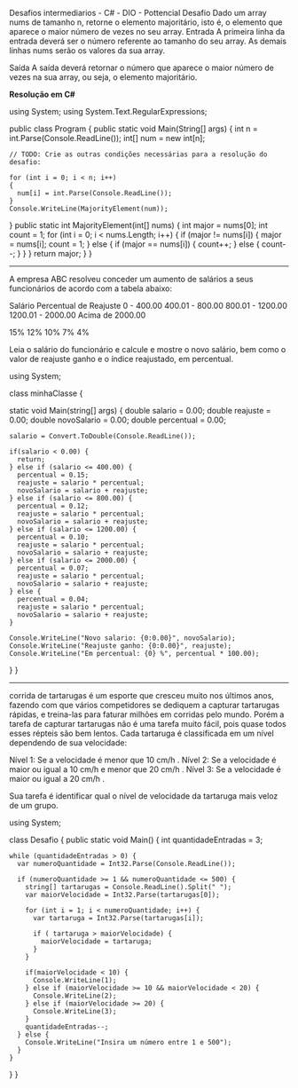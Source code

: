 Desafios intermediarios - C# - DIO - Pottencial
Desafio
Dado um array nums de tamanho n, retorne o elemento majoritário, isto é, o elemento que aparece o maior número de vezes no seu array.
Entrada
A primeira linha da entrada deverá ser o número referente ao tamanho do seu array. As demais linhas nums serão os valores da sua array.

Saída
A saída deverá retornar o número que aparece o maior número de vezes na sua array, ou seja, o elemento majoritário.


**Resolução em C#**

using System;
using System.Text.RegularExpressions;

public class Program
{
  public static void Main(String[] args)
  {
    int n = int.Parse(Console.ReadLine());
    int[] num = new int[n];

    // TODO: Crie as outras condições necessárias para a resolução do desafio:

    for (int i = 0; i < n; i++)
    {
      num[i] = int.Parse(Console.ReadLine());
    }
    Console.WriteLine(MajorityElement(num));
  }
  public static int MajorityElement(int[] nums)
  {
    int major = nums[0];
    int count = 1;
    for (int i = 0; i < nums.Length; i++)
    {
      if (major != nums[i])
      {
        major = nums[i];
        count = 1;
      }
      else
      {
        if (major == nums[i])
        {
          count++;
        }
        else
        {
          count--;
        }
      }
    }
    return major;
  }
}



__________________________________________________________________________________________________________________________________

A empresa ABC resolveu conceder um aumento de salários a seus funcionários de acordo com a tabela abaixo:

 
Salário	Percentual de Reajuste
0 - 400.00
400.01 - 800.00
800.01 - 1200.00
1200.01 - 2000.00
Acima de 2000.00

15%
12%
10%
7%
4%

Leia o salário do funcionário e calcule e mostre o novo salário, bem como o valor de reajuste ganho e o índice reajustado, em percentual.



using System;  

class minhaClasse {
  
  static void Main(string[] args) { 
    double salario = 0.00;
    double reajuste = 0.00;
    double novoSalario = 0.00;
    double percentual = 0.00;

    salario = Convert.ToDouble(Console.ReadLine());
      
    if(salario < 0.00) {
      return;
    } else if (salario <= 400.00) {
      percentual = 0.15;
      reajuste = salario * percentual;
      novoSalario = salario + reajuste;
    } else if (salario <= 800.00) {
      percentual = 0.12;
      reajuste = salario * percentual;
      novoSalario = salario + reajuste;
    } else if (salario <= 1200.00) {
      percentual = 0.10;
      reajuste = salario * percentual;
      novoSalario = salario + reajuste;
    } else if (salario <= 2000.00) {
      percentual = 0.07;
      reajuste = salario * percentual;
      novoSalario = salario + reajuste;
    } else {
      percentual = 0.04;
      reajuste = salario * percentual;
      novoSalario = salario + reajuste;
    }
      
    Console.WriteLine("Novo salario: {0:0.00}", novoSalario);
    Console.WriteLine("Reajuste ganho: {0:0.00}", reajuste);
    Console.WriteLine("Em percentual: {0} %", percentual * 100.00);
  }
}



___________________________________________________________________________________________________


 corrida de tartarugas é um esporte que cresceu muito nos últimos anos, fazendo com que vários competidores se dediquem a capturar tartarugas rápidas, e treina-las para faturar milhões em corridas pelo mundo. Porém a tarefa de capturar tartarugas não é uma tarefa muito fácil, pois quase todos esses répteis são bem lentos. Cada tartaruga é classificada em um nível dependendo de sua velocidade:


Nível 1: Se a velocidade é menor que 10 cm/h .
Nível 2: Se a velocidade é maior ou igual a 10 cm/h e menor que 20 cm/h .
Nível 3: Se a velocidade é maior ou igual a 20 cm/h .

Sua tarefa é identificar qual o nível de velocidade da tartaruga mais veloz de um grupo.


using System;

class Desafio {
  public static void Main() {
    int quantidadeEntradas = 3;
      
    while (quantidadeEntradas > 0) {
      var numeroQuantidade = Int32.Parse(Console.ReadLine());
        
      if (numeroQuantidade >= 1 && numeroQuantidade <= 500) {
        string[] tartarugas = Console.ReadLine().Split(" ");
        var maiorVelocidade = Int32.Parse(tartarugas[0]);
          
        for (int i = 1; i < numeroQuantidade; i++) {
          var tartaruga = Int32.Parse(tartarugas[i]);
            
          if ( tartaruga > maiorVelocidade) {
            maiorVelocidade = tartaruga;
          }
        }

        if(maiorVelocidade < 10) {
          Console.WriteLine(1);
        } else if (maiorVelocidade >= 10 && maiorVelocidade < 20) {
          Console.WriteLine(2);
        } else if (maiorVelocidade >= 20) {
          Console.WriteLine(3);
        }
        quantidadeEntradas--;
      } else {
        Console.WriteLine("Insira um número entre 1 e 500");
      }
    }
  }
}